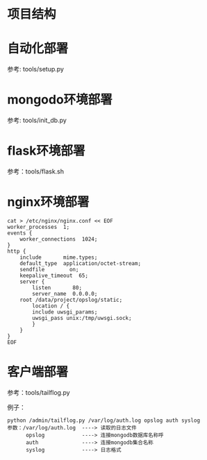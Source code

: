 # 项目结构

# 自动化部署
参考: tools/setup.py

# mongodo环境部署
参考: tools/init_db.py

# flask环境部署
参考：tools/flask.sh

# nginx环境部署
    cat > /etc/nginx/nginx.conf << EOF
    worker_processes  1;
    events {
        worker_connections  1024;
    }
    http {
        include       mime.types;
        default_type  application/octet-stream;
        sendfile        on;
        keepalive_timeout  65;
        server {
            listen       80;
            server_name  0.0.0.0;
        root /data/project/opslog/static;
            location / { 
            include uwsgi_params; 
            uwsgi_pass unix:/tmp/uwsgi.sock; 
            }
        }
    }
    EOF

# 客户端部署
参考：tools/tailflog.py

例子：

    python /admin/tailflog.py /var/log/auth.log opslog auth syslog
    参数：/var/log/auth.log  ----> 读取的日志文件
          opslog            ----> 连接mongodb数据库名称呼
          auth              ----> 连接mongodb集合名称
          syslog            ----> 日志格式
